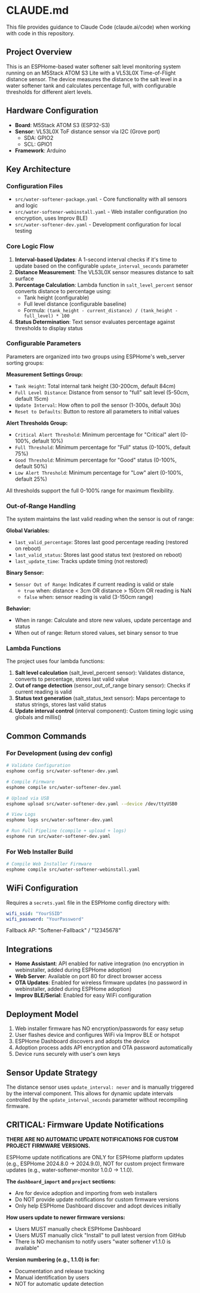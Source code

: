 # CLAUDE.md

This file provides guidance to Claude Code (claude.ai/code) when working with code in this repository.

## Project Overview

This is an ESPHome-based water softener salt level monitoring system running on an M5Stack ATOM S3 Lite with a VL53L0X Time-of-Flight distance sensor. The device measures the distance to the salt level in a water softener tank and calculates percentage full, with configurable thresholds for different alert levels.

## Hardware Configuration

- **Board**: M5Stack ATOM S3 (ESP32-S3)
- **Sensor**: VL53L0X ToF distance sensor via I2C (Grove port)
  - SDA: GPIO2
  - SCL: GPIO1
- **Framework**: Arduino

## Key Architecture

### Configuration Files

- `src/water-softener-package.yaml` - Core functionality with all sensors and logic
- `src/water-softener-webinstall.yaml` - Web installer configuration (no encryption, uses Improv BLE)
- `src/water-softener-dev.yaml` - Development configuration for local testing

### Core Logic Flow

1. **Interval-based Updates**: A 1-second interval checks if it's time to update based on the configurable `update_interval_seconds` parameter
2. **Distance Measurement**: The VL53L0X sensor measures distance to salt surface
3. **Percentage Calculation**: Lambda function in `salt_level_percent` sensor converts distance to percentage using:
   - Tank height (configurable)
   - Full level distance (configurable baseline)
   - Formula: `(tank_height - current_distance) / (tank_height - full_level) * 100`
4. **Status Determination**: Text sensor evaluates percentage against thresholds to display status

### Configurable Parameters

Parameters are organized into two groups using ESPHome's web_server sorting groups:

**Measurement Settings Group:**
- `Tank Height`: Total internal tank height (30-200cm, default 84cm)
- `Full Level Distance`: Distance from sensor to "full" salt level (5-50cm, default 15cm)
- `Update Interval`: How often to poll the sensor (1-300s, default 30s)
- `Reset to Defaults`: Button to restore all parameters to initial values

**Alert Thresholds Group:**
- `Critical Alert Threshold`: Minimum percentage for "Critical" alert (0-100%, default 10%)
- `Full Threshold`: Minimum percentage for "Full" status (0-100%, default 75%)
- `Good Threshold`: Minimum percentage for "Good" status (0-100%, default 50%)
- `Low Alert Threshold`: Minimum percentage for "Low" alert (0-100%, default 25%)

All thresholds support the full 0-100% range for maximum flexibility.

### Out-of-Range Handling

The system maintains the last valid reading when the sensor is out of range:

**Global Variables:**
- `last_valid_percentage`: Stores last good percentage reading (restored on reboot)
- `last_valid_status`: Stores last good status text (restored on reboot)
- `last_update_time`: Tracks update timing (not restored)

**Binary Sensor:**
- `Sensor Out of Range`: Indicates if current reading is valid or stale
  - `true` when: distance < 3cm OR distance > 150cm OR reading is NaN
  - `false` when: sensor reading is valid (3-150cm range)

**Behavior:**
- When in range: Calculate and store new values, update percentage and status
- When out of range: Return stored values, set binary sensor to true

### Lambda Functions

The project uses four lambda functions:
1. **Salt level calculation** (salt_level_percent sensor): Validates distance, converts to percentage, stores last valid value
2. **Out of range detection** (sensor_out_of_range binary sensor): Checks if current reading is valid
3. **Status text generation** (salt_status_text sensor): Maps percentage to status strings, stores last valid status
4. **Update interval control** (interval component): Custom timing logic using globals and millis()

## Common Commands

### For Development (using dev config)
```bash
# Validate Configuration
esphome config src/water-softener-dev.yaml

# Compile Firmware
esphome compile src/water-softener-dev.yaml

# Upload via USB
esphome upload src/water-softener-dev.yaml --device /dev/ttyUSB0

# View Logs
esphome logs src/water-softener-dev.yaml

# Run Full Pipeline (compile + upload + logs)
esphome run src/water-softener-dev.yaml
```

### For Web Installer Build
```bash
# Compile Web Installer Firmware
esphome compile src/water-softener-webinstall.yaml
```

## WiFi Configuration

Requires a `secrets.yaml` file in the ESPHome config directory with:
```yaml
wifi_ssid: "YourSSID"
wifi_password: "YourPassword"
```

Fallback AP: "Softener-Fallback" / "12345678"

## Integrations

- **Home Assistant**: API enabled for native integration (no encryption in webinstaller, added during ESPHome adoption)
- **Web Server**: Available on port 80 for direct browser access
- **OTA Updates**: Enabled for wireless firmware updates (no password in webinstaller, added during ESPHome adoption)
- **Improv BLE/Serial**: Enabled for easy WiFi configuration

## Deployment Model

1. Web installer firmware has NO encryption/passwords for easy setup
2. User flashes device and configures WiFi via Improv BLE or hotspot
3. ESPHome Dashboard discovers and adopts the device
4. Adoption process adds API encryption and OTA password automatically
5. Device runs securely with user's own keys

## Sensor Update Strategy

The distance sensor uses `update_interval: never` and is manually triggered by the interval component. This allows for dynamic update intervals controlled by the `update_interval_seconds` parameter without recompiling firmware.

## CRITICAL: Firmware Update Notifications

**THERE ARE NO AUTOMATIC UPDATE NOTIFICATIONS FOR CUSTOM PROJECT FIRMWARE VERSIONS.**

ESPHome update notifications are ONLY for ESPHome platform updates (e.g., ESPHome 2024.8.0 → 2024.9.0), NOT for custom project firmware updates (e.g., water-softener-monitor 1.0.0 → 1.1.0).

**The `dashboard_import` and `project` sections:**
- Are for device adoption and importing from web installers
- Do NOT provide update notifications for custom firmware versions
- Only help ESPHome Dashboard discover and adopt devices initially

**How users update to newer firmware versions:**
- Users MUST manually check ESPHome Dashboard
- Users MUST manually click "Install" to pull latest version from GitHub
- There is NO mechanism to notify users "water softener v1.1.0 is available"

**Version numbering (e.g., 1.1.0) is for:**
- Documentation and release tracking
- Manual identification by users
- NOT for automatic update detection
